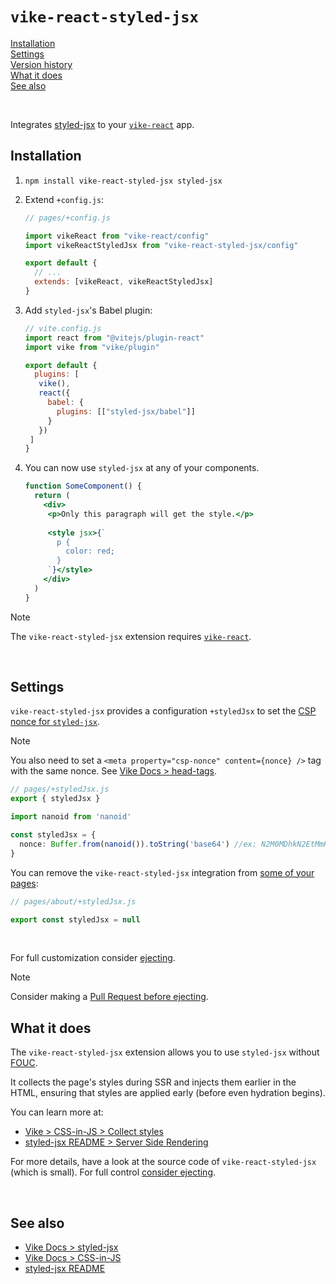 # `vike-react-styled-jsx`

[Installation](#installation)  
[Settings](#settings)  
[Version history](https://github.com/vikejs/vike-react/blob/main/packages/vike-react-styled-jsx/CHANGELOG.md)  
[What it does](#what-it-does)  
[See also](#see-also)  

<br/>

Integrates [styled-jsx](https://github.com/vercel/styled-jsx) to your [`vike-react`](https://vike.dev/vike-react) app.

## Installation

1. `npm install vike-react-styled-jsx styled-jsx`
2. Extend `+config.js`:
   ```js
   // pages/+config.js

   import vikeReact from "vike-react/config"
   import vikeReactStyledJsx from "vike-react-styled-jsx/config"

   export default {
     // ...
     extends: [vikeReact, vikeReactStyledJsx]
   }
   ```

3. Add `styled-jsx`'s Babel plugin:
   ```js
   // vite.config.js
   import react from "@vitejs/plugin-react"
   import vike from "vike/plugin"
   
   export default {
     plugins: [
      vike(),
      react({
        babel: {
          plugins: [["styled-jsx/babel"]]
        }
      })
    ]
   }
   ```

4. You can now use `styled-jsx` at any of your components.
   ```jsx
   function SomeComponent() {
     return (
       <div>
        <p>Only this paragraph will get the style.</p>
        
        <style jsx>{`
          p {
            color: red;
          }
        `}</style>
       </div>
     )
   }
   ```

> [!NOTE]
> The `vike-react-styled-jsx` extension requires [`vike-react`](https://vike.dev/vike-react).

<br/>

## Settings

`vike-react-styled-jsx` provides a configuration `+styledJsx` to set the [CSP nonce for `styled-jsx`](https://github.com/vercel/styled-jsx#content-security-policy).

> [!NOTE]
> You also need to set a `<meta property="csp-nonce" content={nonce} />` tag with the same nonce.
> See [Vike Docs > head-tags](https://vike.dev/head-tags).

```ts
// pages/+styledJsx.js
export { styledJsx }

import nanoid from 'nanoid'

const styledJsx = {
  nonce: Buffer.from(nanoid()).toString('base64') //ex: N2M0MDhkN2EtMmRkYi00MTExLWFhM2YtNDhkNTc4NGJhMjA3
}
```

You can remove the `vike-react-styled-jsx` integration from [some of your pages](https://vike.dev/config#inheritance):

```js
// pages/about/+styledJsx.js

export const styledJsx = null
```

<br/>

For full customization consider [ejecting](https://vike.dev/eject).

> [!NOTE]
> Consider making a [Pull Request before ejecting](https://vike.dev/eject#when-to-eject).

## What it does

The `vike-react-styled-jsx` extension allows you to use `styled-jsx` without [FOUC](https://en.wikipedia.org/wiki/Flash_of_unstyled_content).

It collects the page's styles during SSR and injects them earlier in the HTML, ensuring that styles are applied early (before even hydration begins).

You can learn more at:
 - [Vike > CSS-in-JS > Collect styles](https://vike.dev/css-in-js#collect-styles)
 - [styled-jsx README > Server Side Rendering](https://github.com/vercel/styled-jsx#server-side-rendering)

For more details, have a look at the source code of `vike-react-styled-jsx` (which is small). For full control [consider ejecting](https://vike.dev/eject).

<br/>

## See also

- [Vike Docs > styled-jsx](https://vike.dev/styled-jsx)
- [Vike Docs > CSS-in-JS](https://vike.dev/css-in-js)
- [styled-jsx README](https://github.com/vercel/styled-jsx#readme)
